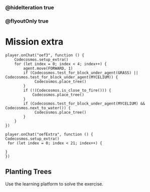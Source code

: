 ### @hideIteration true
### @flyoutOnly true
# Mission extra
```blocks
player.onChat("oef3", function () {
    Codecosmos.setup_extra()
    for (let index = 0; index < 4; index++) {
        agent.move(FORWARD, 1)
        if (Codecosmos.test_for_block_under_agent(GRASS) || Codecosmos.test_for_block_under_agent(MYCELIUM)) {
             Codecosmos.place_tree()
        }
        if (!(Codecosmos.is_close_to_fire())) {
            Codecosmos.place_tree()
        }
        if (Codecosmos.test_for_block_under_agent(MYCELIUM) && Codecosmos.next_to_water()) {
             Codecosmos.place_tree()
        }
    }
})
```

```template
player.onChat("oefExtra", function () {
Codecosmos.setup_extra()
 for (let index = 0; index < 21; index++) {
      
}
})
```

## Planting Trees

Use the learning platform to solve the exercise.
